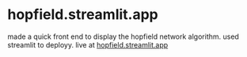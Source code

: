 # hopfield.streamlit.app
made a quick front end to display the hopfield network algorithm. used streamlit to deployy. live at [hopfield.streamlit.app](hopfield.streamlit.app)
